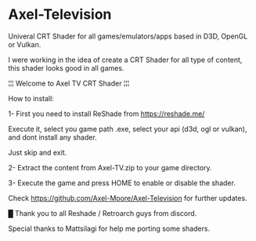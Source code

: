 # Axel-Television
Univeral CRT Shader for all games/emulators/apps based in D3D, OpenGL or Vulkan.

I were working in the idea of create a CRT Shader for all type of content, this shader looks good in all games.


¦¦¦ Welcome to Axel TV CRT Shader ¦¦¦

How to install:

1- First you need to install ReShade from https://reshade.me/

   Execute it, select you game path .exe, select your api (d3d, ogl or vulkan), and dont install any shader.

   Just skip and exit.

2- Extract the content from Axel-TV.zip to your game directory.

3- Execute the game and press HOME to enable or disable the shader.


Check https://github.com/Axel-Moore/Axel-Television for further updates.


█ Thank you to all Reshade / Retroarch guys from discord.

Special thanks to Mattsilagi for help me porting some shaders.
